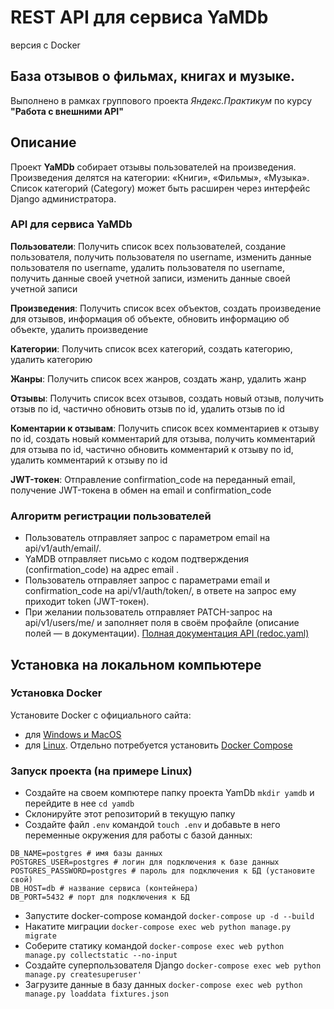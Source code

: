 # REST API для сервиса **YaMDb** 
версия c Docker

## База отзывов о фильмах, книгах и музыке. 

Выполнено в рамках группового проекта  _Яндекс.Практикум_ по курсу **"Работа с внешними API"**

## Описание

Проект **YaMDb** собирает отзывы пользователей на произведения. 
Произведения делятся на категории: «Книги», «Фильмы», «Музыка». 
Список категорий (Category) может быть расширен через интерфейс Django администратора.

### API для сервиса YaMDb

**Пользователи**: Получить список всех пользователей, создание пользователя, получить пользователя по username, изменить данные пользователя по username, удалить пользователя по username, получить данные своей учетной записи, изменить данные своей учетной записи

**Произведения**: Получить список всех объектов, создать произведение для отзывов, информация об объекте, обновить информацию об объекте, удалить произведение

**Категории**: Получить список всех категорий, создать категорию, удалить категорию

**Жанры**: Получить список всех жанров, создать жанр, удалить жанр

**Отзывы**: Получить список всех отзывов, создать новый отзыв, получить отзыв по id, частично обновить отзыв по id, удалить отзыв по id

**Коментарии к отзывам**: Получить список всех комментариев к отзыву по id, создать новый комментарий для отзыва, получить комментарий для отзыва по id, частично обновить комментарий к отзыву по id, удалить комментарий к отзыву по id

**JWT-токен**: Отправление confirmation_code на переданный email, получение JWT-токена в обмен на email и confirmation_code

### Алгоритм регистрации пользователей

* Пользователь отправляет запрос с параметром email на api/v1/auth/email/.
* YaMDB отправляет письмо с кодом подтверждения (confirmation_code) на адрес email .
* Пользователь отправляет запрос с параметрами email и confirmation_code на api/v1/auth/token/, в ответе на запрос ему приходит token (JWT-токен).
* При желании пользователь отправляет PATCH-запрос на api/v1/users/me/ и заполняет поля в своём профайле (описание полей — в документации).
[Полная документация API (redoc.yaml)](https://github.com/alex16654/infra_sp2/blob/master/static/redoc.yaml)

## Установка на локальном компьютере


### Установка Docker
Установите Docker с официального сайта:
- для [Windows и MacOS](https://www.docker.com/products/docker-desktop)
- для [Linux](https://docs.docker.com/engine/install/ubuntu/). Отдельно потребуется установить [Docker Compose](https://docs.docker.com/compose/install/)

### Запуск проекта (на примере Linux)

- Создайте на своем компютере папку проекта YamDb `mkdir yamdb` и перейдите в нее `cd yamdb`
- Склонируйте этот репозиторий в текущую папку
- Создайте файл `.env` командой `touch .env` и добавьте в него переменные окружения для работы с базой данных:
```
DB_NAME=postgres # имя базы данных
POSTGRES_USER=postgres # логин для подключения к базе данных
POSTGRES_PASSWORD=postgres # пароль для подключения к БД (установите свой)
DB_HOST=db # название сервиса (контейнера)
DB_PORT=5432 # порт для подключения к БД 
```
- Запустите docker-compose командой `docker-compose up -d --build`
- Накатите миграции `docker-compose exec web python manage.py migrate`
- Соберите статику командой `docker-compose exec web python manage.py collectstatic --no-input`
- Создайте суперпользователя Django `docker-compose exec web python manage.py createsuperuser'`
- Загрузите данные в базу данных  `docker-compose exec web python manage.py loaddata fixtures.json`
